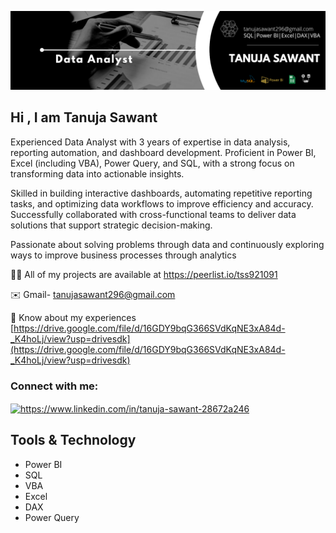 ![](https://github.com/Tanuja54/TanujaSawant-Profil-/blob/main/Black%20%26%20White%20Modern%20Minimalist%20Data%20Analyst%20LinkedIn%20Banner_20250702_130243_0000.png)

## Hi , I am Tanuja Sawant

Experienced Data Analyst with 3 years of expertise in data analysis, reporting automation, and dashboard development. Proficient in Power BI, Excel (including VBA), Power Query, and SQL, with a strong focus on transforming data into actionable insights.

Skilled in building interactive dashboards, automating repetitive reporting tasks, and optimizing data workflows to improve efficiency and accuracy. Successfully collaborated with cross-functional teams to deliver data solutions that support strategic decision-making.

Passionate about solving problems through data and continuously exploring ways to improve business processes through analytics

👨‍💻 All of my projects are available at https://peerlist.io/tss921091

✉️ Gmail- tanujasawant296@gmail.com

📄 Know about my experiences [https://drive.google.com/file/d/16GDY9bqG366SVdKqNE3xA84d-_K4hoLj/view?usp=drivesdk](https://drive.google.com/file/d/16GDY9bqG366SVdKqNE3xA84d-_K4hoLj/view?usp=drivesdk)

<h3 align="left">Connect with me:</h3>
<p align="left">
<a href="https://linkedin.com/in/https://www.linkedin.com/in/tanuja-sawant-28672a246" target="blank"><img align="center" src="https://raw.githubusercontent.com/rahuldkjain/github-profile-readme-generator/master/src/images/icons/Social/linked-in-alt.svg" alt="https://www.linkedin.com/in/tanuja-sawant-28672a246" height="30" width="40" /></a>
</p>

## Tools & Technology
* Power BI
* SQL
* VBA
* Excel
* DAX
* Power Query
